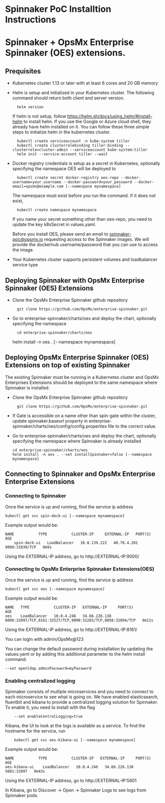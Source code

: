 
# Spinnaker PoC Installtion Instructions
# Spinnaker + OpsMx Enterprise Spinnaker (OES) extensions.

## Prequisites

- Kubernetes cluster 1.13 or later with at least 6 cores and 20 GB memory
- Helm is setup and initialized in your Kubernetes cluster. The following command should return both client and server version.

		helm version

  If helm is not setup, follow <https://helm.sh/docs/using_helm/#install-helm> to install helm. If you use the Google or Azure cloud shell, they already have helm installed on it. You can follow these three simple steps to initialize helm in the kubernetes cluster.

		kubectl create serviceaccount -n kube-system tiller
		kubectl create clusterrolebinding tiller-binding --clusterrole=cluster-admin --serviceaccount kube-system:tiller
		helm init --service-account tiller --wait
- Docker registry credentials is setup as a secret in Kubernetes, optionally specifying the namespace OES will be deployed to

		kubectl create secret docker-registry oes-repo --docker-username=your_username --docker-password=your_password --docker-email=opsmx@example.com [--namespace mynamespace]

	The namespace must exist before you run the command. If it does not exist,

		kubectl create namespace mynamespace

  If you name your secret something other than oes-repo, you need to update the key k8sSecret in values.yaml.

	Before you install OES, please send an email to spinnaker-poc@opsmx.io requesting access to the Spinnaker images. We will provide the dockerhub username/password that you can use to access the image.

- Your Kubernetes cluster supports persistent volumes and loadbalancer service type


## Deploying Spinnaker with OpsMx Enterprise Spinnaker (OES) Extensions


- Clone the OpsMx Enterprise Spinnaker github repository

		git clone https://github.com/OpsMx/enterprise-spinnaker.git

- Go to enterprise-spinnaker/charts/oes and deploy the chart, optionally specifying the namespace

		cd enterprise-spinnaker/charts/oes
    helm install -n oes . [--namespace mynamespace]


## Deploying OpsMx Enterprise Spinnaker (OES) Extensions on top of existing Spinnaker

The existing Spinnaker must be running in a Kubernetes cluster and OpsMx Enterprises Extensions should be deployed
to the same namespace where Spinnaker is installed.

- Clone the OpsMx Enterprise Spinnaker github repository

		git clone https://github.com/OpsMx/enterprise-spinnaker.git

- If Gate is accessible on a name other than spin-gate within the cluster, update spinnaker.baseurl property in enterprise-spinnaker/charts/oes/config/config.properties file to the correct value.

- Go to enterprise-spinnaker/charts/oes and deploy the chart, optionally specifying the namespace where Spinnaker is already installed

      cd enterprise-spinnaker/charts/oes
      helm install -n oes . --set installSpinnaker=false [--namespace mynamespace]

## Connecting to Spinnaker and OpsMx Enterprise Enterprise Extensions

### Connecting to Spinnaker

Once the service is up and running, find the service ip address

	kubectl get svc spin-deck-ui [--namespace mynamespace]

Example output would be:

    NAME           TYPE           CLUSTER-IP     EXTERNAL-IP   PORT(S)          AGE
		spin-deck-ui   LoadBalancer   10.0.139.222   40.78.4.201   9000:31030/TCP   8m9s

Using the EXTERNAL-IP address, go to http://EXTERNAL-IP:9000/

### Connecting to OpsMx Enterprise Spinnaker Extensions(OES)

Once the service is up and running, find the service ip address

	kubectl get svc oes [--namespace mynamespace]

Example output would be:

    NAME   TYPE           CLUSTER-IP   EXTERNAL-IP     PORT(S)                                                       AGE
    oes    LoadBalancer   10.0.4.246   34.66.226.138   8090:32097/TCP,8161:32527/TCP,9090:31265/TCP,8050:31094/TCP   9m11s

Using the EXTERNAL-IP address, go to http://EXTERNAL-IP:8161/

You can login with admin/OpsMx@123

You can change the default password during installation by updating the values.yaml or by adding this additional parameter to the helm install command:

	--set openldap.adminPassword=myPassword


### Enabling centralized logging
Spinnaker consists of multiple microservices and you need to connect to each microservice to see what is going on. We have enabled elasticsearch, fluentbit and kibana to provide a centralized logging solution for Spinnaker. To enable it, you need to install with the flag

	    --set enableCentralLogging=true

Kibana, the UI to look at the logs is available as a service. To find the hostname for the service, run

	    kubectl get svc oes-kibana-ui [--namespace mynamespace]

Example output would be:

    NAME           TYPE           CLUSTER-IP   EXTERNAL-IP     PORT(S)      AGE
	oes-kibana-ui    LoadBalancer   10.0.4.246   34.66.226.138   5601:32097   9m43s

Using the EXTERNAL-IP address, go to http://EXTERNAL-IP:5601

In Kibana, go to Discover -> Open -> Spinnaker Logs to see logs from Spinnaker pods.
